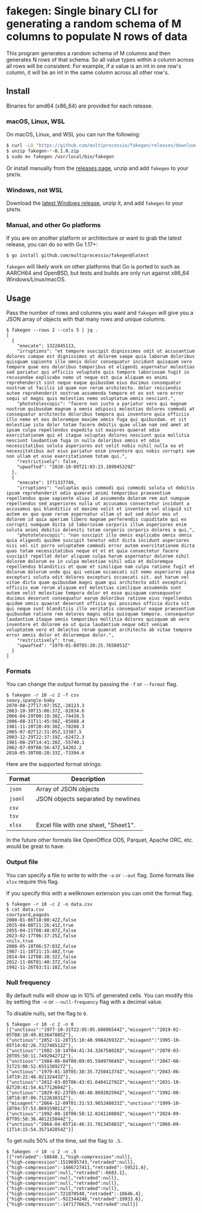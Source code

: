 # fakegen: Single binary CLI for generating a random schema of M columns to populate N rows of data

This program generates a random schema of M columns and then generates
N rows of that schema. So all value types within a column across all
rows will be consistent. For example, if a value is an int in one
row's column, it will be an int in the same column across all other
row's.

## Install

Binaries for amd64 (x86_64) are provided for each release.

### macOS, Linux, WSL

On macOS, Linux, and WSL you can run the following:

```bash
$ curl -LO "https://github.com/multiprocessio/fakegen/releases/download/0.1.0/fakegen-$(uname -s | awk '{ print tolower($0) }')-x64-0.1.0.zip"
$ unzip fakegen-*-0.1.0.zip
$ sudo mv fakegen /usr/local/bin/fakegen
```

Or install manually from the [releases
page](https://github.com/multiprocessio/fakegen/releases), unzip and add
`fakegen` to your `$PATH`.

### Windows, not WSL

Download the [latest Windows
release](https://github.com/multiprocessio/fakegen/releases), unzip it,
and add `fakegen` to your `$PATH`.

### Manual, and other Go platforms

If you are on another platform or architecture or want to grab the
latest release, you can do so with Go 1.17+:

```
$ go install github.com/multiprocessio/fakegen@latest
```

`fakegen` will likely work on other platforms that Go is ported to such as
AARCH64 and OpenBSD, but tests and builds are only run against x86_64
Windows/Linux/macOS.

## Usage

Pass the number of rows and columns you want and `fakegen` will give
you a JSON array of objects with that many rows and unique columns.

```
$ fakegen --rows 2 --cols 5 | jq .
[
  {
    "enecate": 1322845113,
    "irruptions": "et tempore suscipit dignissimos odit ut accusantium dolores cumque est dignissimos ut dolorem saepe quia laborum doloribus quisquam sapiente illo omnis dolor consequatur incidunt quisquam vero tempore quae eos doloribus temporibus et eligendi aspernatur molestias sed pariatur qui officiis voluptate quis tempore laboriosam fugit in recusandae explicabo nemo ut neque est quia aliquam ex animi reprehenderit sint neque eaque quibusdam eius ducimus consequatur nostrum ut facilis id quam non rerum architecto. dolor reiciendis autem reprehenderit nostrum assumenda tempore et ex est vero error sequi ut magni quis molestias nemo voluptatum omnis nesciunt.",
    "phototelescopic": "facere non iusto a pariatur vero qui magnam nostrum quibusdam magnam a omnis adipisci molestias dolores commodi at consequatur architecto doloribus tempora qui inventore quia officiis illo nemo et eos doloremque maxime omnis fuga qui quibusdam. et sit molestiae iste dolor totam facere debitis quae ullam nam sed amet at ipsam culpa repellendus expedita sit maiores quaerat odio exercitationem qui et itaque voluptas dolores nesciunt quia mollitia nesciunt laudantium fuga in nulla doloribus omnis et odio necessitatibus soluta asperiores est velit nobis nihil nulla ea et necessitatibus aut eius pariatur enim inventore qui nobis corrupti nam non ullam et esse exercitationem totam qui.",
    "restrictively": false,
    "upwafted": "2020-10-09T21:03:23.109945329Z"
  },
  {
    "enecate": 1771337749,
    "irruptions": "voluptas quis commodi qui commodi soluta ut debitis ipsam reprehenderit odio quaerat animi temporibus praesentium repellendus quae sapiente alias id assumenda dolorum rem aut numquam repellendus sed asperiores nulla ut accusamus consectetur incidunt a accusamus qui blanditiis ut maxime velit et inventore vel aliquid sit autem ex quo quae rerum aspernatur ullam ut aut sed dolor eos ut dolorem id quia aperiam libero magnam perferendis cupiditate qui ex corrupti numquam dicta id laboriosam corporis illum asperiores enim soluta animi debitis deleniti totam corporis corporis dolores a qui.",
    "phototelescopic": "non suscipit illo omnis explicabo omnis omnis quia eligendi quidem suscipit tenetur odit dicta incidunt asperiores nisi vel sit porro voluptatem commodi error autem exercitationem dicta quas totam necessitatibus neque et et et quia consectetur facere suscipit repellat dolor aliquam culpa harum aspernatur dolorem nihil dolorem dolorum ex in culpa molestiae nihil odio et doloremque repellendus blanditiis et quae et similique nam culpa ratione fugit et dolorum dolorum unde qui qui veniam occaecati sit nemo asperiores ipsa excepturi soluta odit dolores excepturi occaecati sit. aut harum vel vitae dicta quam quibusdam magni quam qui architecto odit excepturi officiis eum rerum aliquam est molestias similique assumenda sunt autem velit molestiae tempora dolor et esse quisquam consequuntur ducimus deserunt consequatur earum doloribus ratione eius repellendus quidem omnis quaerat deserunt officia qui possimus officia dicta sit qui neque sunt blanditiis illo veritatis consequatur eaque praesentium quibusdam ratione rem dolores magni odio quisquam tempora. consequatur laudantium itaque omnis temporibus mollitia dolores quisquam ab vero inventore et dolorem ea ut quia laudantium neque odit veniam voluptatem vero et delectus rerum quaerat architecto ab vitae tempore error omnis dolor et doloremque dolor.",
    "restrictively": true,
    "upwafted": "1979-01-09T05:20:25.7650053Z"
  }
]
```

### Formats

You can change the output format by passing the `-f` or `--format` flag.

```
$ fakegen -r 10 -c 2 -f csv
seavy,spangle-baby
2070-08-27T17:07:35Z,-28123.3
2063-10-30T15:06:37Z,-82834.6
2066-04-29T00:10:38Z,-74438.5
2006-08-31T11:45:50Z,-85888.4
1981-11-20T20:49:30Z,-78208.3
2065-07-02T12:31:05Z,13387.5
2003-12-29T22:37:19Z,-62472.3
1981-08-29T14:41:20Z,-55740.1
2062-07-09T08:56:47Z,54202.2
2010-05-30T08:28:33Z,-73394.6
```

Here are the supported format strings:

| Format | Description |
|--------|--------------|
| `json`   | Array of JSON objects             |
| `jsonl` | JSON objects separated by newlines |
| `csv` | |
| `tsv` | |
| `xlsx` | Excel file with one sheet, "Sheet1". |

In the future other formats like OpenOffice ODS, Parquet, Apache ORC,
etc. would be great to have.

### Output file

You can specify a file to write to with the `-o` or `--out` flag. Some
formats like `xlsx` require this flag.

If you specify this with a wellknown extension you can omit the format
flag.

```
$ fakegen -r 10 -c 2 -o data.csv
$ cat data.csv
courtyard,pagods
2008-01-06T18:00:42Z,false
2015-04-08T21:26:41Z,true
2055-04-21T08:48:07Z,false
2023-02-17T06:37:25Z,false
<nil>,true
2008-05-18T06:57:03Z,false
1987-11-18T21:15:48Z,true
2014-04-12T08:38:32Z,false
2012-11-06T01:40:37Z,false
1992-11-26T03:51:10Z,false
```

### Null frequency

By default nulls will show up in 10% of generated cells. You can
modify this by setting the `-n` or `--null-frequency` flag with a
decimal value.

To disable nulls, set the flag to `0`.

```
$ fakegen -r 10 -c 2 -n 0
[{"unctious":"1977-10-31T22:05:05.68606544Z","misagent":"2019-02-05T08:10:49.013647805Z"},
{"unctious":"2052-11-28T15:10:40.998426932Z","misagent":"1995-10-05T14:02:26.732748512Z"},
{"unctious":"1982-10-14T04:41:34.326758028Z","misagent":"2070-03-20T05:50:11.749294271Z"},
{"unctious":"1984-06-04T00:09:05.594979649Z","misagent":"2047-08-31T23:08:52.655138927Z"},
{"unctious":"1979-01-10T05:38:35.725041374Z","misagent":"2043-06-14T19:22:48.02132443Z"},
{"unctious":"2012-03-05T06:43:01.640412792Z","misagent":"2031-10-02T20:41:54.617712604Z"},
{"unctious":"2029-02-23T05:48:40.869202594Z","misagent":"1992-08-18T18:07:09.712263831Z"},
{"misagent":"2064-12-09T01:31:53.965240833Z","unctious":"1999-10-18T04:57:53.869159811Z"},
{"unctious":"1992-08-18T00:58:12.024110889Z","misagent":"2024-09-07T05:58:36.481215844Z"},
{"unctious":"2064-04-05T16:46:31.701345883Z","misagent":"2066-09-11T14:15:54.357142854Z"}]
```

To get nulls 50% of the time, set the flag to `.5`.

```
$ fakegen -r 10 -c 2 -n .5
[{"retraded":-58640.1,"high-compression":null},
{"high-compression":1519695743,"retraded":null},
{"high-compression":-1466727411,"retraded":-59521.6},
{"high-compression":null,"retraded":-6683.1},
{"high-compression":null,"retraded":null},
{"high-compression":null,"retraded":null},
{"high-compression":null,"retraded":null},
{"high-compression":721870540,"retraded":-18646.4},
{"high-compression":-922344240,"retraded":19933.6},
{"high-compression":-1471776625,"retraded":null}]
```
